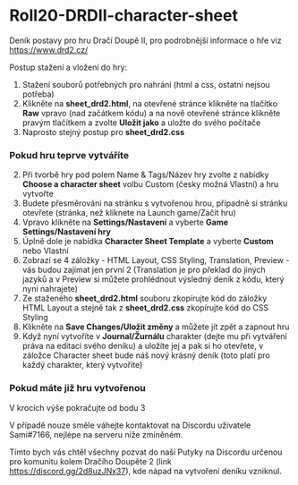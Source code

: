 ﻿# Roll20-DRDII-character-sheet
Deník postavy pro hru Dračí Doupě II, pro podrobnější informace o hře viz https://www.drd2.cz/

Postup stažení a vložení do hry:

1. Stažení souborů potřebných pro nahrání (html a css, ostatní nejsou potřeba)
  1. Klikněte na **sheet_drd2.html**, na otevřené stránce klikněte na tlačítko **Raw** vpravo (nad začátkem kódu) a na nově otevřené stránce klikněte pravým tlačítkem a zvolte **Uložit jako** a uložte do svého počítače
  2. Naprosto stejný postup pro **sheet_drd2.css**
### Pokud hru teprve vytváříte ###
2. Při tvorbě hry pod polem Name & Tags/Název hry zvolte z nabídky **Choose a character sheet** volbu Custom (česky možná Vlastní) a hru vytvořte
3. Budete přesměrováni na stránku s vytvořenou hrou, případně si stránku otevřete (stránka, než kliknete na Launch game/Začít hru)
4. Vpravo klikněte na **Settings/Nastavení** a vyberte **Game Settings/Nastavení hry**
5. Úplně dole je nabídka **Character Sheet Template** a vyberte **Custom** nebo Vlastní
6. Zobrazí se 4 záložky - HTML Layout, CSS Styling, Translation, Preview - vás budou zajímat jen první 2 (Translation je pro překlad do jiných jazyků a v Preview si můžete prohlédnout výsledný deník z kódu, který nyní nahrajete)
7. Ze staženého **sheet_drd2.html** souboru zkopírujte kód do záložky HTML Layout a stejně tak z **sheet_drd2.css** zkopírujte kód do CSS Styling
8. Klikněte na **Save Changes/Uložit změny** a můžete jít zpět a zapnout hru
9. Když nyní vytvoříte v **Journal/Žurnálu** charakter (dejte mu při vytváření práva na editaci svého deníku) a uložíte jej a pak si ho otevřete, v záložce Character sheet bude náš nový krásný deník (toto platí pro každý charakter, který vytvoříte)

### Pokud máte již hru vytvořenou ###
V krocích výše pokračujte od bodu 3

V případě nouze směle váhejte kontaktovat na Discordu uživatele Sami#7166, nejlépe na serveru níže zmíněném.

Tímto bych vás chtěl všechny pozvat do naší Putyky na Discordu určenou pro komunitu kolem Dračího Doupěte 2 (link https://discord.gg/2d8uzJNx37), kde nápad na vytvoření deníku vzniknul.
